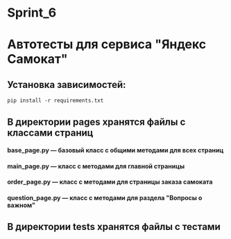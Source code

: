 # Sprint_6

# Автотесты для сервиса "Яндекс Самокат"

## Установка зависимостей:
    pip install -r requirements.txt

## В директории pages хранятся файлы с классами страниц
#### base_page.py — базовый класс с общими методами для всех страниц
#### main_page.py — класс с методами для главной страницы
#### order_page.py — класс с методами для страницы заказа самоката
#### question_page.py — класс с методами для раздела "Вопросы о важном"

## В директории tests хранятся файлы с тестами